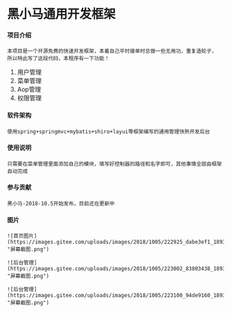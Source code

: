 # 黑小马通用开发框架

#### 项目介绍
    本项目是一个开源免费的快速开发框架，本着自己平时接单时总做一些无用功，重复造轮子，
    所以特此写了这段代码，本程序有一下功能！
   1. 用户管理
   2. 菜单管理
   3. Aop管理
   4. 权限管理

#### 软件架构
    使用spring+springmvc+mybatis+shiro+layui等框架编写的通用管理快熟开发后台

#### 使用说明
    只需要在菜单管理里面添加自己的模块，填写好控制器的路径和名字即可，其他事情全部由框架自动完成
    

#### 参与贡献
    黑小马-2018-10.5开始发布，目前还在更新中
    
#### 图片
    ![首页图片](https://images.gitee.com/uploads/images/2018/1005/222925_dabe3ef1_1893827.png "屏幕截图.png")
    
    ![后台管理](https://images.gitee.com/uploads/images/2018/1005/223002_83803438_1893827.png "屏幕截图.png")
    
    ![后台管理](https://images.gitee.com/uploads/images/2018/1005/223100_94de9160_1893827.png "屏幕截图.png")
